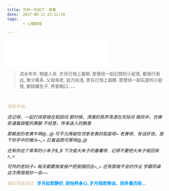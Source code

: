 ```yaml
---
title: 欠你一句别了，青春
date:  2017-08-11 23:22:20
tags: 
       - 心情随笔

---
```


<iframe frameborder="no" border="0" marginwidth="0" marginheight="0" width=330 height=86 src="//music.163.com/outchain/player?type=2&id=4922660&auto=0&height=66" style="margin-left: -10px;"></iframe>

> 流水年华, 物是人非, 岁月已悄上眉梢. 那曾经一起幻想的小屁孩, 都渐行渐远, 聚少离多.
> 父母渐老, 自力尚浅, 责任已悄上肩膀. 那曾经一起玩耍的小屁孩, 都结婚生子, 养家糊口. 
> **…**

<!-- more -->

<br/>

<font color="#D2B48C">*写给开始..*</font>

*还记得，一起打闹穿梭在稻田间*
*那时候，清澈的笑声荡漾在天际间*
*微风中，仿佛弥漫着甜蜜的果酿*
*不经意，传来迷人的飘香*

*那赖皮的老黄牛啊@…@*
*可不允再偷吃邻家老黄的稻苗呀~*
*老黄呀，有话好说，放下你手中的锄头~_~*
*扛着追跑可累呀@_@*

*还有你这个笨笨的小朱子$_$*
*下次偷大朱子的番薯呀..*
*记得不要把大朱子偷回来>\_<*

*可怜的老妈子~*
*每天都要挨家挨户把我捆回去~_~*
*还有那做不会的作业*
*学霸同桌这次再借我抄一会~~*

<font color="#D2B48C">*最后写给自己..*</font>
**<font color="#0099FF">岁月如若静好, 则怡养身心. 岁月倘若惨淡，则多番历经...</font>**

